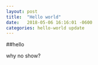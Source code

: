 ```yaml
---
layout: post
title:  "Hello world"
date:   2018-05-06 16:16:01 -0600
categories: hello-world update
---
```


##hello

why no show?